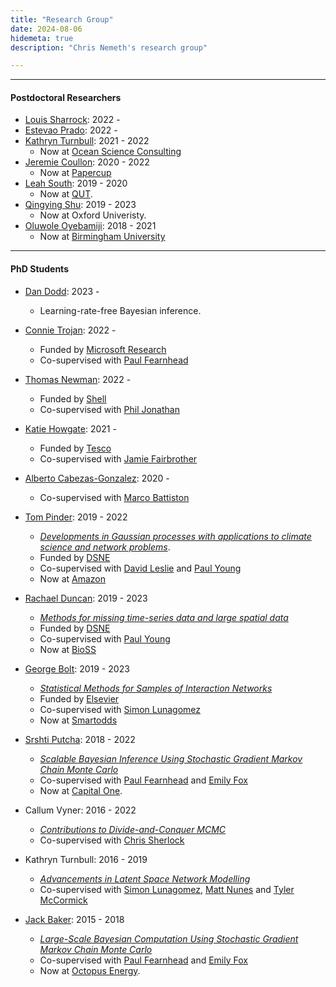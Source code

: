 ```yaml
---
title: "Research Group"
date: 2024-08-06
hidemeta: true
description: "Chris Nemeth's research group"

---
```


---

#### Postdoctoral Researchers

+ [Louis Sharrock](https://louissharrock.github.io/): 2022 - 
+ [Estevao Prado](https://www.maynoothuniversity.ie/faculty-science-engineering/our-people/estevao-prado): 2022 - 
+ [Kathryn Turnbull](https://www.linkedin.com/in/kathryn-turnbull-17a480151/): 2021 - 2022
    - Now at [Ocean Science Consulting](https://www.osc.co.uk)
+ [Jeremie Coullon](https://www.jeremiecoullon.com/): 2020 - 2022
    - Now at [Papercup](https://www.jeremiecoullon.com/about/)
+ [Leah South](https://scholar.google.com.au/citations?user=kXCyQlAAAAAJ&hl=en): 2019 - 2020 
    - Now at [QUT](https://staff.qut.edu.au/staff/l1.south). 
+ [Qingying Shu](https://www.lancaster.ac.uk/maths/people/qingying-shu): 2019 - 2023
    - Now at Oxford Univeristy. 
+ [Oluwole Oyebamiji](https://scholar.google.co.uk/citations?user=pxsVFGgAAAAJ&hl=en): 2018 - 2021
    - Now at [Birmingham University](https://www.birmingham.ac.uk/staff/profiles/computer-science/academic-staff/oyebamiji-oluwole)
---

#### PhD Students


+ [Dan Dodd](https://www.lancaster.ac.uk/sci-tech/about-us/people/daniel-dodd): 2023 -
    - Learning-rate-free Bayesian inference. 

+ [Connie Trojan](https://www.lancaster.ac.uk/stor-i/about-us/mres-students/): 2022 -
    - Funded by [Microsoft Research](https://www.microsoft.com/en-us/research/) 
    - Co-supervised with [Paul Fearnhead](https://www.maths.lancs.ac.uk/~fearnhea/)

+ [Thomas Newman](https://www.lancaster.ac.uk/stor-i/about-us/mres-students/): 2022 -
    - Funded by [Shell](https://www.shell.co.uk/) 
    - Co-supervised with [Phil Jonathan](https://ygraigarw.github.io/)

+ [Katie Howgate](https://www.lancaster.ac.uk/stor-i-student-sites/katie-howgate/): 2021 -
    - Funded by [Tesco](https://www.tesco.com/) 
    - Co-supervised with [Jamie Fairbrother](https://www.lancaster.ac.uk/people-profiles/jamie-fairbrother)

+ [Alberto Cabezas-Gonzalez](https://www.lancaster.ac.uk/people-profiles/alberto-cabezas-gonzalez): 2020 -
    - Co-supervised with [Marco Battiston](https://www.lancaster.ac.uk/maths/people/marco-battiston)

+ [Tom Pinder](https://tpin.uk): 2019 - 2022
    - [*Developments in Gaussian processes with applications to climate science and network problems*](https://eprints.lancs.ac.uk/id/eprint/188421/1/main.pdf). 
    - Funded by [DSNE](https://www.lancaster.ac.uk/data-science-of-the-natural-environment/) 
    - Co-supervised with [David Leslie](https://www.lancaster.ac.uk/maths/people/david-leslie) and [Paul Young](https://sites.google.com/site/pauljyoung/)
    - Now at [Amazon](https://tpin.uk/about/)

+ [Rachael Duncan](https://www.linkedin.com/in/rachael-duncan-21a951270/): 2019 - 2023
    - [*Methods for missing time-series data and large spatial data*](https://eprints.lancs.ac.uk/id/eprint/214397/3/2024duncanphd.pdf)
    - Funded by [DSNE](https://www.lancaster.ac.uk/data-science-of-the-natural-environment/) 
    - Co-supervised with [Paul Young](https://sites.google.com/site/pauljyoung/)
    - Now at [BioSS](https://www.bioss.ac.uk)

+ [George Bolt](https://www.linkedin.com/in/gmbolt/): 2019 - 2023 
    - [*Statistical Methods for Samples of Interaction Networks*](https://eprints.lancs.ac.uk/id/eprint/211859/8/2023boltphd.pdf)
    - Funded by [Elsevier](https://www.elsevier.com/en-gb) 
    - Co-supervised with [Simon Lunagomez](https://www.simonlunagomezc.com/)
    - Now at [Smartodds](https://www.smartodds.co.uk)

+ [Srshti Putcha](hhttps://www.linkedin.com/in/srshtiputcha/): 2018 - 2022
    - [*Scalable Bayesian Inference Using Stochastic Gradient Markov Chain Monte Carlo*](https://eprints.lancs.ac.uk/id/eprint/215949/9/2024putchaphd.pdf)
    - Co-supervised with [Paul Fearnhead](https://www.maths.lancs.ac.uk/~fearnhea/) and [Emily Fox](https://emilybfox.su.domains)
    - Now at [Capital One](https://www.capitalone.co.uk).

+ Callum Vyner: 2016 - 2022
    - [*Contributions to Divide-and-Conquer MCMC*](https://eprints.lancs.ac.uk/id/eprint/189433/1/2023VynerPhD.pdf)
    - Co-supervised with [Chris Sherlock](https://www.maths.lancs.ac.uk/~sherlocc/)

+ Kathryn Turnbull: 2016 - 2019
    - [*Advancements in Latent Space Network Modelling*](https://eprints.lancs.ac.uk/id/eprint/140679/2/2020turnbullphd.pdf)
    - Co-supervised with [Simon Lunagomez](https://www.simonlunagomezc.com/), [Matt Nunes](https://people.bath.ac.uk/man54/homepage.html) and [Tyler McCormick](https://thmccormick.github.io/)

+ [Jack Baker](https://www.linkedin.com/in/jbaker92/): 2015 - 2018
    - [*Large-Scale Bayesian Computation Using Stochastic Gradient Markov Chain Monte Carlo*](https://eprints.lancs.ac.uk/id/eprint/131012/1/2019JackBakerPhD.pdf)
    - Co-supervised with [Paul Fearnhead](https://www.maths.lancs.ac.uk/~fearnhea/) and [Emily Fox](https://homes.cs.washington.edu/~ebfox/)
    - Now at [Octopus Energy](https://octopus.energy).
